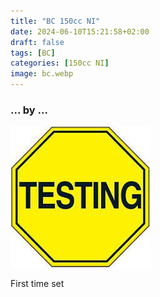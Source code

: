```yaml
---
title: "BC 150cc NI"
date: 2024-06-10T15:21:58+02:00
draft: false
tags: [BC]
categories: [150cc NI]
image: bc.webp
---
```

### ... by ...
![Nothing there](testing.jpg)

First time set